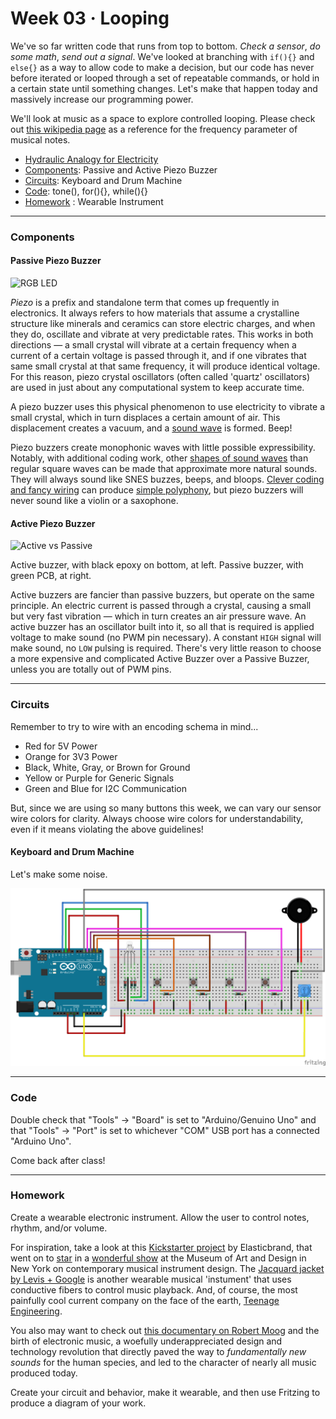# Week 03 · Looping

We've so far written code that runs from top to bottom. *Check a sensor*, *do some math*, *send out a signal*. We've looked at branching with `if(){}` and `else{}` as a way to allow code to make a decision, but our code has never before iterated or looped through a set of repeatable commands, or hold in a certain state until something changes. Let's make that happen today and massively increase our programming power.

We'll look at music as a space to explore controlled looping. Please check out [this wikipedia page](https://en.wikipedia.org/wiki/Piano_key_frequencies) as a reference for the frequency parameter of musical notes.

- [Hydraulic Analogy for Electricity](https://learn.sparkfun.com/tutorials/voltage-current-resistance-and-ohms-law/current)
- [Components](#components): Passive and Active Piezo Buzzer
- [Circuits](#circuits): Keyboard and Drum Machine
- [Code](#code): tone(), for(){}, while(){}
- [Homework](#homework) : Wearable Instrument

-----

### Components

#### Passive Piezo Buzzer

![RGB LED](https://cdn-shop.adafruit.com/970x728/1536-06.jpg)

*Piezo* is a prefix and standalone term that comes up frequently in electronics. It always refers to how materials that assume a crystalline structure like minerals and ceramics can store electric charges, and when they do, oscillate and vibrate at very predictable rates. This works in both directions — a small crystal will vibrate at a certain frequency when a current of a certain voltage is passed through it, and if one vibrates that same small crystal at that same frequency, it will produce identical voltage. For this reason, piezo crystal oscillators (often called 'quartz' oscillators) are used in just about any computational system to keep accurate time.

A piezo buzzer uses this physical phenomenon to use electricity to vibrate a small crystal, which in turn displaces a certain amount of air. This displacement creates a vacuum, and a [sound wave](https://en.wikipedia.org/wiki/Sound#Sound_wave_properties_and_characteristics) is formed. Beep! 

Piezo buzzers create monophonic waves with little possible expressibility. Notably, with additional coding work, other [shapes of sound waves](https://en.wikipedia.org/wiki/Square_wave) than regular square waves can be made that approximate more natural sounds. They will always sound like SNES buzzes, beeps, and bloops. [Clever coding and fancy wiring](http://www.opencircuits.com/Microcontroller_polyphony) can produce [simple polyphony](https://en.wikipedia.org/wiki/Polyphony), but piezo buzzers will never sound like a violin or a saxophone. 


#### Active Piezo Buzzer

![Active vs Passive](https://www.sunfounder.com/media/wysiwyg/swatches/sensor_kit_v2_0_for_arduino/22_buzzer_module/20150902162620.png)

Active buzzer, with black epoxy on bottom, at left. Passive buzzer, with green PCB, at right. 

Active buzzers are fancier than passive buzzers, but operate on the same principle. An electric current is passed through a crystal, causing a small but very fast vibration — which in turn creates an air pressure wave. An active buzzer has an oscillator built into it, so all that is required is applied voltage to make sound (no PWM pin necessary). A constant `HIGH` signal will make sound, no `LOW` pulsing is required. There's very little reason to choose a more expensive and complicated Active Buzzer over a Passive Buzzer, unless you are totally out of PWM pins.

----- 

### Circuits

Remember to try to wire with an encoding schema in mind...

- Red for 5V Power
- Orange for 3V3 Power
- Black, White, Gray, or Brown for Ground
- Yellow or Purple for Generic Signals
- Green and Blue for I2C Communication

But, since we are using so many buttons this week, we can vary our sensor wire colors for clarity. Always choose wire colors for understandability, even if it means violating the above guidelines! 

#### Keyboard and Drum Machine

Let's make some noise.

![keyboard and drum machine](keyboard.png)

-----

### Code

Double check that "Tools" -> "Board" is set to "Arduino/Genuino Uno" and that "Tools" -> "Port" is set to whichever "COM" USB port has a connected "Arduino Uno".

Come back after class! 

-----

### Homework

Create a wearable electronic instrument. Allow the user to control notes, rhythm, and/or volume.

For inspiration, take a look at this [Kickstarter project](https://www.kickstarter.com/projects/elasticbrand/audiowear-the-1st-hip-hop-album-made-w-porcelain-j) by Elasticbrand, that went on to [star](https://madmuseum.org/sonic-arcade-audiowear) in a [wonderful show](https://madmuseum.org/sonic-arcade-shaping-space-with-sound) at the Museum of Art and Design in New York on contemporary musical instrument design. The [Jacquard jacket by Levis + Google](https://atap.google.com/jacquard/) is another wearable musical 'instument' that uses conductive fibers to control music playback. And, of course, the most painfully cool current company on the face of the earth, [Teenage Engineering](https://www.teenageengineering.com).

You also may want to check out [this documentary on Robert Moog](https://www.youtube.com/watch?v=XRg8R-00mjs) and the birth of electronic music, a woefully underappreciated design and technology revolution that directly paved the way to *fundamentally new sounds* for the human species, and led to the character of nearly all music produced today.

Create your circuit and behavior, make it wearable, and then use Fritzing to produce a diagram of your work.